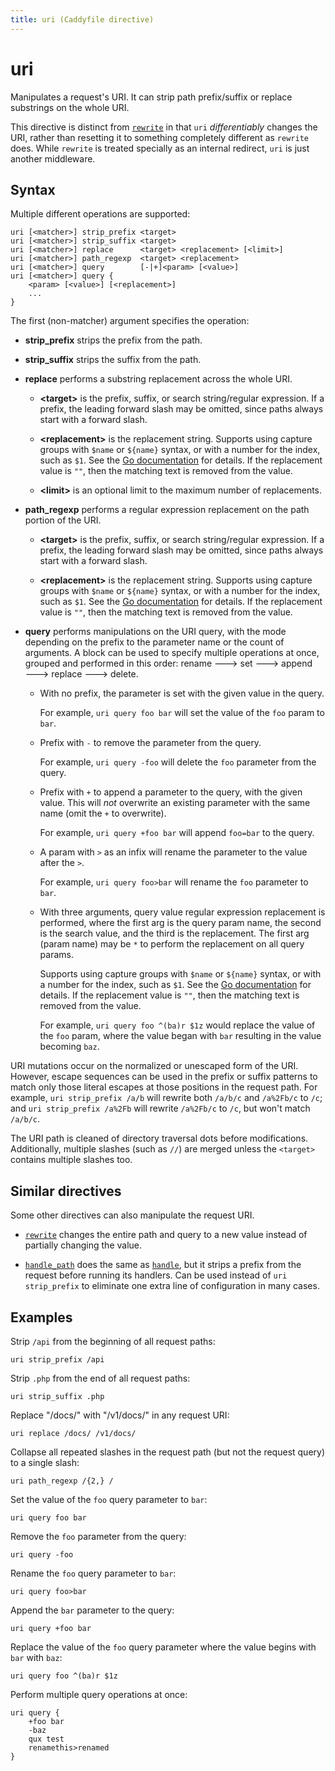 ```yaml
---
title: uri (Caddyfile directive)
---
```


# uri

Manipulates a request's URI. It can strip path prefix/suffix or replace substrings on the whole URI.

This directive is distinct from [`rewrite`](rewrite) in that `uri` _differentiably_ changes the URI, rather than resetting it to something completely different as `rewrite` does. While `rewrite` is treated specially as an internal redirect, `uri` is just another middleware.


## Syntax

Multiple different operations are supported:

```caddy-d
uri [<matcher>] strip_prefix <target>
uri [<matcher>] strip_suffix <target>
uri [<matcher>] replace      <target> <replacement> [<limit>]
uri [<matcher>] path_regexp  <target> <replacement>
uri [<matcher>] query        [-|+]<param> [<value>]
uri [<matcher>] query {
	<param> [<value>] [<replacement>]
	...
}
```

The first (non-matcher) argument specifies the operation:

- **strip_prefix** strips the prefix from the path.

- **strip_suffix** strips the suffix from the path.

- **replace** performs a substring replacement across the whole URI.

	- **&lt;target&gt;** is the prefix, suffix, or search string/regular expression. If a prefix, the leading forward slash may be omitted, since paths always start with a forward slash.

	- **&lt;replacement&gt;** is the replacement string. Supports using capture groups with `$name` or `${name}` syntax, or with a number for the index, such as `$1`. See the [Go documentation](https://golang.org/pkg/regexp/#Regexp.Expand) for details. If the replacement value is `""`, then the matching text is removed from the value.

	- **&lt;limit&gt;** is an optional limit to the maximum number of replacements.

- **path_regexp** performs a regular expression replacement on the path portion of the URI.

	- **&lt;target&gt;** is the prefix, suffix, or search string/regular expression. If a prefix, the leading forward slash may be omitted, since paths always start with a forward slash.

	- **&lt;replacement&gt;** is the replacement string. Supports using capture groups with `$name` or `${name}` syntax, or with a number for the index, such as `$1`. See the [Go documentation](https://golang.org/pkg/regexp/#Regexp.Expand) for details. If the replacement value is `""`, then the matching text is removed from the value.

- **query** performs manipulations on the URI query, with the mode depending on the prefix to the parameter name or the count of arguments. A block can be used to specify multiple operations at once, grouped and performed in this order: rename 🡒 set 🡒 append 🡒 replace 🡒 delete.

	- With no prefix, the parameter is set with the given value in the query.
	
	  For example, `uri query foo bar` will set the value of the `foo` param to `bar`.

	- Prefix with `-` to remove the parameter from the query.
	
	  For example, `uri query -foo` will delete the `foo` parameter from the query.

	- Prefix with `+` to append a parameter to the query, with the given value. This will _not_ overwrite an existing parameter with the same name (omit the `+` to overwrite).
	
	  For example, `uri query +foo bar` will append `foo=bar` to the query.

	- A param with `>` as an infix will rename the parameter to the value after the `>`. 
	
	  For example, `uri query foo>bar` will rename the `foo` parameter to `bar`.

	- With three arguments, query value regular expression replacement is performed, where the first arg is the query param name, the second is the search value, and the third is the replacement. The first arg (param name) may be `*` to perform the replacement on all query params.
	
	  Supports using capture groups with `$name` or `${name}` syntax, or with a number for the index, such as `$1`. See the [Go documentation](https://golang.org/pkg/regexp/#Regexp.Expand) for details. If the replacement value is `""`, then the matching text is removed from the value.
	
	  For example, `uri query foo ^(ba)r $1z` would replace the value of the `foo` param, where the value began with `bar` resulting in the value becoming `baz`.

URI mutations occur on the normalized or unescaped form of the URI. However, escape sequences can be used in the prefix or suffix patterns to match only those literal escapes at those positions in the request path. For example, `uri strip_prefix /a/b` will rewrite both `/a/b/c` and `/a%2Fb/c` to `/c`; and `uri strip_prefix /a%2Fb` will rewrite `/a%2Fb/c` to `/c`, but won't match `/a/b/c`.

The URI path is cleaned of directory traversal dots before modifications. Additionally, multiple slashes (such as `//`) are merged unless the `<target>` contains multiple slashes too.

## Similar directives

Some other directives can also manipulate the request URI.

- [`rewrite`](rewrite) changes the entire path and query to a new value instead of partially changing the value.

- [`handle_path`](handle_path) does the same as [`handle`](handle), but it strips a prefix from the request before running its handlers. Can be used instead of `uri strip_prefix` to eliminate one extra line of configuration in many cases.


## Examples

Strip `/api` from the beginning of all request paths:

```caddy-d
uri strip_prefix /api
```

Strip `.php` from the end of all request paths:

```caddy-d
uri strip_suffix .php
```

Replace "/docs/" with "/v1/docs/" in any request URI:

```caddy-d
uri replace /docs/ /v1/docs/
```

Collapse all repeated slashes in the request path (but not the request query) to a single slash:

```caddy-d
uri path_regexp /{2,} /
```

Set the value of the `foo` query parameter to `bar`:

```caddy-d
uri query foo bar
```

Remove the `foo` parameter from the query:

```caddy-d
uri query -foo
```

Rename the `foo` query parameter to `bar`:

```caddy-d
uri query foo>bar
```

Append the `bar` parameter to the query:

```caddy-d
uri query +foo bar
```

Replace the value of the `foo` query parameter where the value begins with `bar` with `baz`:

```caddy-d
uri query foo ^(ba)r $1z
```

Perform multiple query operations at once:

```caddy-d
uri query {
	+foo bar
	-baz
	qux test
	renamethis>renamed
}
```
